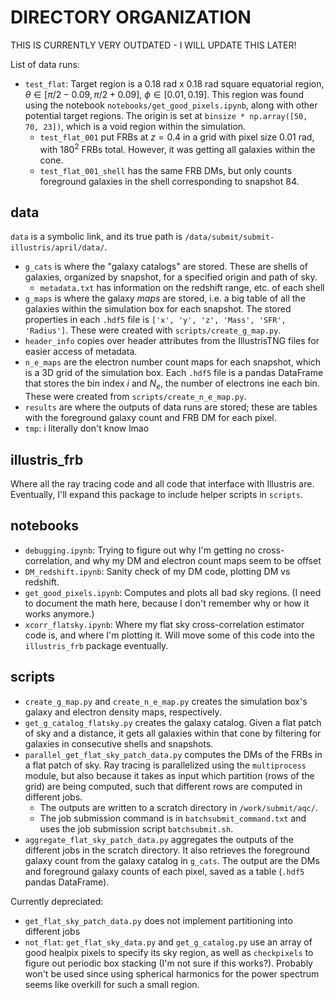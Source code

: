 # DIRECTORY ORGANIZATION 

THIS IS CURRENTLY VERY OUTDATED - I WILL UPDATE THIS LATER!

List of data runs:
- `test_flat`: Target region is a 0.18 rad x 0.18 rad square equatorial region, $\theta \in [\pi/2 - 0.09, \pi/2 + 0.09]$, $\phi \in [0.01, 0.19]$. This region was found using the notebook `notebooks/get_good_pixels.ipynb`, along with other potential target regions. The origin is set at `binsize * np.array([50, 70, 23])`, which is a void region within the simulation.
    - `test_flat_001` put FRBs at $z=0.4$ in a grid with pixel size 0.01 rad, with $180^2$ FRBs total. However, it was getting all galaxies within the cone.
    - `test_flat_001_shell` has the same FRB DMs, but only counts foreground galaxies in the shell corresponding to snapshot 84.

## data
`data` is a symbolic link, and its true path is `/data/submit/submit-illustris/april/data/`.
- `g_cats` is where the "galaxy catalogs" are stored. These are shells of galaxies, organized by snapshot, for a specified origin and path of sky. 
    - `metadata.txt` has information on the redshift range, etc. of each shell
- `g_maps` is where the galaxy _maps_ are stored, i.e. a big table of all the galaxies within the simulation box for each snapshot. The stored properties in each `.hdf5` file is `['x', 'y', 'z', 'Mass', 'SFR', 'Radius']`. These were created with `scripts/create_g_map.py`.
- `header_info` copies over header attributes from the IllustrisTNG files for easier access of metadata.
- `n_e_maps` are the electron number count maps for each snapshot, which is a 3D grid of the simulation box. Each `.hdf5` file is a pandas DataFrame that stores the bin index $i$ and $N_e$, the number of electrons ine each bin. These were created from `scripts/create_n_e_map.py`.
- `results` are where the outputs of data runs are stored; these are tables with the foreground galaxy count and FRB DM for each pixel.
- `tmp`: i literally don't know lmao

## illustris_frb
Where all the ray tracing code and all code that interface with Illustris are. Eventually, I'll expand this package to include helper scripts in `scripts`.

## notebooks
- `debugging.ipynb`: Trying to figure out why I'm getting no cross-correlation, and why my DM and electron count maps seem to be offset
- `DM_redshift.ipynb`: Sanity check of my DM code, plotting DM vs redshift.
- `get_good_pixels.ipynb`: Computes and plots all bad sky regions. (I need to document the math here, because I don't remember why or how it works anymore.)
- `xcorr_flatsky.ipynb`: Where my flat sky cross-correlation estimator code is, and where I'm plotting it. Will move some of this code into the `illustris_frb` package eventually.

## scripts
- `create_g_map.py` and `create_n_e_map.py` creates the simulation box's galaxy and electron density maps, respectively. 
- `get_g_catalog_flatsky.py` creates the galaxy catalog. Given a flat patch of sky and a distance, it gets all galaxies within that cone by filtering for galaxies in consecutive shells and snapshots.
- `parallel_get_flat_sky_patch_data.py` computes the DMs of the FRBs in a flat patch of sky. Ray tracing is parallelized using the `multiprocess` module, but also because it takes as input which partition (rows of the grid) are being computed, such that different rows are computed in different jobs. 
    - The outputs are written to a scratch directory in `/work/submit/aqc/`. 
    - The job submission command is in `batchsubmit_command.txt` and uses the job submission script `batchsubmit.sh`.
- `aggregate_flat_sky_patch_data.py` aggregates the outputs of the different jobs in the scratch directory. It also retrieves the foreground galaxy count from the galaxy catalog in `g_cats`. The output are the DMs and foreground galaxy counts of each pixel, saved as a table (`.hdf5` pandas DataFrame).

Currently depreciated:
- `get_flat_sky_patch_data.py` does not implement partitioning into different jobs
- `not_flat`: `get_flat_sky_data.py` and `get_g_catalog.py` use an array of good healpix pixels to specify its sky region, as well as `checkpixels` to figure out periodic box stacking (I'm not sure if this works?). Probably won't be used since using spherical harmonics for the power spectrum seems like overkill for such a small region.
